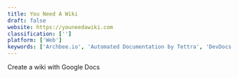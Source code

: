 ```yaml
---
title: You Need A Wiki
draft: false 
website: https://youneedawiki.com
classification: ['']
platform: ['Web']
keywords: ['Archbee.io', 'Automated Documentation by Tettra', 'DevDocs', 'Devhints', 'Docsify', 'Docusaurus', 'GitBook', 'Google Lost Phone Finder', 'Greenboard', 'Kite', 'MDwiki', 'Optimozor', 'Prettier', 'Quill', 'Slate', 'Stack Overflow Documentation', 'TabNine', 'UnMarkDocs', 'markdown to web', 'snazzyDocs']
---
```

Create a wiki with Google Docs